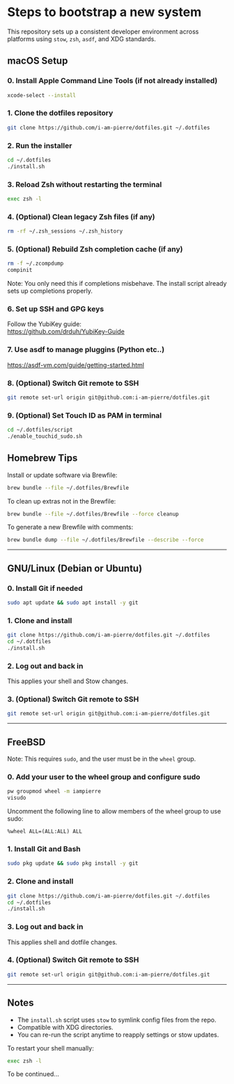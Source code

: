 # Steps to bootstrap a new system

This repository sets up a consistent developer environment across platforms using `stow`, `zsh`, `asdf`, and XDG standards.

## macOS Setup

### 0. Install Apple Command Line Tools (if not already installed)

```zsh
xcode-select --install
```

### 1. Clone the dotfiles repository

```zsh
git clone https://github.com/i-am-pierre/dotfiles.git ~/.dotfiles
```

### 2. Run the installer

```zsh
cd ~/.dotfiles
./install.sh
```

### 3. Reload Zsh without restarting the terminal

```zsh
exec zsh -l
```

### 4. (Optional) Clean legacy Zsh files (if any)

```zsh
rm -rf ~/.zsh_sessions ~/.zsh_history
```

### 5. (Optional) Rebuild Zsh completion cache (if any)

```zsh
rm -f ~/.zcompdump
compinit
```

Note: You only need this if completions misbehave. The install script already sets up completions properly.

### 6. Set up SSH and GPG keys

Follow the YubiKey guide:  
https://github.com/drduh/YubiKey-Guide

### 7. Use asdf to manage pluggins (Python etc..)

https://asdf-vm.com/guide/getting-started.html

### 8. (Optional) Switch Git remote to SSH

```zsh
git remote set-url origin git@github.com:i-am-pierre/dotfiles.git
```

### 9. (Optional) Set Touch ID as PAM in terminal

```zsh
cd ~/.dotfiles/script
./enable_touchid_sudo.sh
```

## Homebrew Tips

Install or update software via Brewfile:

```zsh
brew bundle --file ~/.dotfiles/Brewfile
```

To clean up extras not in the Brewfile:

```zsh
brew bundle --file ~/.dotfiles/Brewfile --force cleanup
```

To generate a new Brewfile with comments:

```zsh
brew bundle dump --file ~/.dotfiles/Brewfile --describe --force
```

---

## GNU/Linux (Debian or Ubuntu)

### 0. Install Git if needed

```sh
sudo apt update && sudo apt install -y git
```

### 1. Clone and install

```sh
git clone https://github.com/i-am-pierre/dotfiles.git ~/.dotfiles
cd ~/.dotfiles
./install.sh
```

### 2. Log out and back in

This applies your shell and Stow changes.

### 3. (Optional) Switch Git remote to SSH

```sh
git remote set-url origin git@github.com:i-am-pierre/dotfiles.git
```

---

## FreeBSD

Note: This requires `sudo`, and the user must be in the `wheel` group.

### 0. Add your user to the wheel group and configure sudo

```sh
pw groupmod wheel -m iampierre
visudo
```

Uncomment the following line to allow members of the wheel group to use sudo:

```
%wheel ALL=(ALL:ALL) ALL
```

### 1. Install Git and Bash

```sh
sudo pkg update && sudo pkg install -y git
```

### 2. Clone and install

```sh
git clone https://github.com/i-am-pierre/dotfiles.git ~/.dotfiles
cd ~/.dotfiles
./install.sh
```

### 3. Log out and back in

This applies shell and dotfile changes.

### 4. (Optional) Switch Git remote to SSH

```sh
git remote set-url origin git@github.com:i-am-pierre/dotfiles.git
```

---

## Notes

- The `install.sh` script uses `stow` to symlink config files from the repo.
- Compatible with XDG directories.
- You can re-run the script anytime to reapply settings or stow updates.

To restart your shell manually:

```zsh
exec zsh -l
```

To be continued...
